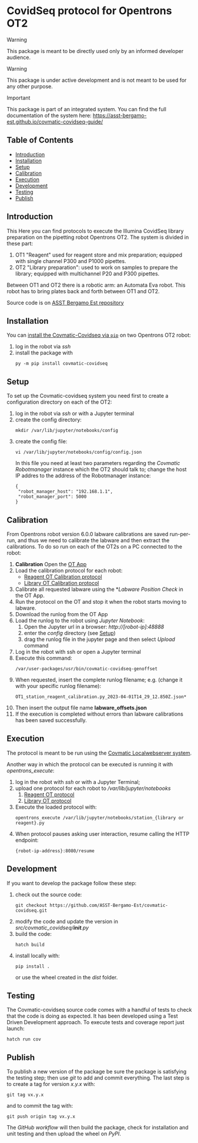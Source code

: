 # CovidSeq protocol for Opentrons OT2

> [!WARNING]
> This package is meant to be directly used only by an informed developer audience.

> [!WARNING]
> This package is under active development and is not meant to be used for any other purpose.

> [!IMPORTANT]
> This package is part of an integrated system. You can find the full documentation
> of the system here: https://asst-bergamo-est.github.io/covmatic-covidseq-guide/


## Table of Contents
* [Introduction](#introduction)
* [Installation](#installation)
* [Setup](#setup)
* [Calibration](#calibration)
* [Execution](#execution)
* [Development](#development)
* [Testing](#testing)
* [Publish](#publish)

## Introduction

This 
Here you can find protocols to execute the Illumina CovidSeq library preparation on the pipetting robot Opentrons OT2.
The system is divided in these part:
1. OT1 "Reagent" used for reagent store and mix preparation; equipped with single channel P300 and P1000 pipettes.
2. OT2 "Library preparation": used to work on samples to prepare the library; equipped with multichannel P20 and P300 pipettes.

Between OT1 and OT2 there is a robotic arm: an Automata Eva robot. This robot has to bring plates back and forth between OT1 and OT2.

Source code is on [ASST Bergamo Est repository](https://github.com/ASST-Bergamo-Est/covmatic-covidseq)


## Installation

You can [install the Covmatic-Covidseq via `pip`](https://pypi.org/project/covmatic-covidseq) on two Opentrons OT2 robot:
1. log in the robot via *ssh*
2. install the package with
   ```
   py -m pip install covmatic-covidseq
   ```

## Setup
To set up the Covmatic-covidseq system you need first to create a configuration directory on each of the OT2:
1. log in the robot via *ssh* or with a Jupyter terminal
2. create the config directory:
   ```
   mkdir /var/lib/jupyter/notebooks/config
   ``` 
3. create the config file:
   ```
   vi /var/lib/jupyter/notebooks/config/config.json
   ```
   In this file you need at least two parameters regarding the *Covmatic Robotmanager* instance which the OT2 should talk to; 
   change the host IP addres to the address of the Robotmanager instance:
   ```
   {
    "robot_manager_host": "192.168.1.1",
    "robot_manager_port": 5000
   }
   ``` 

## Calibration

From Opentrons robot version 6.0.0 labware calibrations are saved run-per-run, and thus we need to calibrate the labware and then extract the calibrations.
To do so run on each of the OT2s on a PC connected to the robot:
1. **Calibration**
   Open the [OT App](https://opentrons.com/ot-app/)
2. Load the calibration protocol for each robot:
   - [Reagent OT Calibration protocol](protocols/station_reagent_calibration.py)
   - [Library OT Calibration protocol](protocols/station_library_calibration.py)
3. Calibrate all requested labware using the **Labware Position Check* in the OT App.
4. Run the protocol on the OT and stop it when the robot starts moving to labware.
5. Download the runlog from the OT App
6. Load the runlog to the robot using *Jupyter Notebook*:
   1. Open the Jupyter url in a browser: *http://[robot-ip]:48888*
   2. enter the *config* directory (see [Setup](#setup))
   3. drag the runlog file in the jupyter page and then select *Upload* command
7. Log in the robot with ssh or open a Jupyter terminal
8. Execute this command:
   ``` 
   /var/user-packages/usr/bin/covmatic-covidseq-genoffset
   ``` 
9. When requested, insert the complete runlog filename; e.g. (change it with your specific runlog filename):
   ``` 
   OT1_station_reagent_calibration.py_2023-04-01T14_29_12.850Z.json*
   ``` 
10. Then insert the output file name **labware_offsets.json**
11. If the execution is completed without errors than labware calibrations has been saved successfully.


## Execution

The protocol is meant to be run using the [Covmatic Localwebserver system](https://pypi.org/project/covmatic-localwebserver).

Another way in which the protocol can be executed is running it with *opentrons_execute*:
1. log in the robot with *ssh* or with a Jupyter Terminal;
2. upload one protocol for each robot to */var/lib/jupyter/notebooks*
   1. [Reagent OT protocol](protocols/station_reagent.py)
   2. [Library OT protocol](protocols/station_library.py)
3. Execute the loaded protocol with:
   ```
   opentrons_execute /var/lib/jupyter/notebooks/station_{library or reagent}.py
   ```
4. When protocol pauses asking user interaction, resume calling the HTTP endpoint:
   ```
   {robot-ip-address}:8080/resume
   ```

## Development

If you want to develop the package follow these step:
1. check out the source code:
   ```
   git checkout https://github.com/ASST-Bergamo-Est/covmatic-covidseq.git
   ```
2. modify the code and update the version in *src/covmatic_covidseq/__init__.py*
3. build the code:
   ```
   hatch build
   ```
4. install locally with:
   ```
   pip install .
   ```
   or use the wheel created in the *dist* folder.

## Testing

The Covmatic-covidseq source code comes with a handful of tests to check that the code is doing as expected. 
It has been developed using a Test Driven Development approach.
To execute tests and coverage report just launch:
```
hatch run cov
```

## Publish

To publish a new version of the package be sure the package is satisfying the testing step;
then use *git* to add and commit everything.
The last step is to create a tag for version *x.y.x* with:
   ```
   git tag vx.y.x
   ```
and to commit the tag with: 
   ```
   git push origin tag vx.y.x
   ```
The *GitHub workflow* will then build the package, check for installation and unit testing and then upload the wheel on *PyPI*.